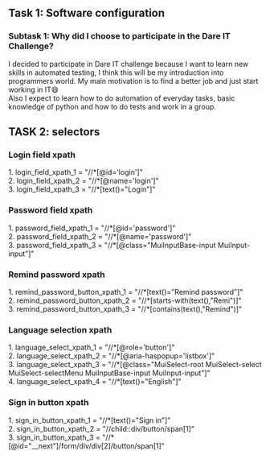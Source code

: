 <h2>Task 1: Software configuration</h2>
<h3>Subtask 1: Why did I choose to participate in the Dare IT Challenge?</h2>
I decided to participate in Dare IT challenge because  I want to learn new skills in automated testing, I think this will be my introduction into programmers world. My main motivation is to find a better job and just start working in IT😄 <br />
Also I expect to learn how to do automation of everyday tasks, basic knowledge of python and how to do tests and work in a group.

<h2>TASK 2: selectors</h2>

<h3>Login field xpath</h3>
1. login_field_xpath_1 = "//*[@id='login']"<br />
2. login_field_xpath_2 = "//*[@name='login']"<br />
3. login_field_xpath_3 = "//*[text()="Login"]"<br />

<h3>Password field xpath</h3>
1. password_field_xpath_1 = "//*[@id='password']"<br />
2. password_field_xpath_2 = "//*[@name='password']"<br />
3. password_field_xpath_3 = "//*[@class="MuiInputBase-input MuiInput-input"]"<br />

<h3>Remind password xpath</h3>
1. remind_password_button_xpath_1 = "//*[text()="Remind password"]"<br />
2. remind_password_button_xpath_2 = "//*[starts-with(text(),"Remi")]"<br />
3. remind_password_button_xpath_3 = "//*[contains(text(),"Remind")]"<br />

<h3>Language selection xpath</h3>
1. language_select_xpath_1 = "//*[@role='button']"<br />
2. language_select_xpath_2 = "//*[@aria-haspopup='listbox']"<br />
3. language_select_xpath_3 = "//*[@class="MuiSelect-root MuiSelect-select MuiSelect-selectMenu MuiInputBase-input MuiInput-input"]"<br />
4. language_select_xpath_4 = "//*[text()="English"]"<br />

<h3>Sign in button xpath</h3>
1. sign_in_button_xpath_1 = "//*[text()="Sign in"]"<br />
2. sign_in_button_xpath_2 = "//child::div/button/span[1]"<br />
3. sign_in_button_xpath_3 = "//*[@id="__next"]/form/div/div[2]/button/span[1]"<br />